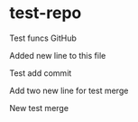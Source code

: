 # test-repo
Test funcs GitHub

Added new line to this file

Test add commit

Add two new line for test merge

New test merge